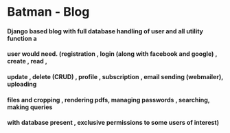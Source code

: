 # Batman - Blog

#### Django based blog with full database handling of user and all utility function a
#### user would need. (registration , login (along with facebook and google) , create , read ,
#### update , delete (CRUD) , profile , subscription , email sending (webmailer), uploading
#### files and cropping , rendering pdfs, managing passwords , searching, making queries
#### with database present , exclusive permissions to some users of interest)
